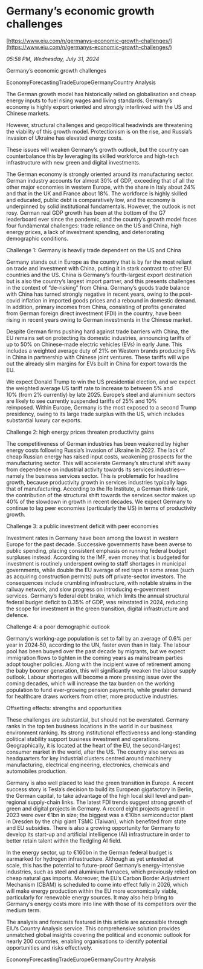 # Germany’s economic growth challenges

[https://www.eiu.com/n/germanys-economic-growth-challenges/](https://www.eiu.com/n/germanys-economic-growth-challenges/)

*05:58 PM, Wednesday, July 31, 2024*

Germany’s economic growth challenges

EconomyForecastingTradeEuropeGermanyCountry Analysis

The German growth model has historically relied on globalisation and cheap energy inputs to fuel rising wages and living standards. Germany’s economy is highly export oriented and strongly interlinked with the US and Chinese markets.

However, structural challenges and geopolitical headwinds are threatening the viability of this growth model. Protectionism is on the rise, and Russia’s invasion of Ukraine has elevated energy costs.

These issues will weaken Germany’s growth outlook, but the country can counterbalance this by leveraging its skilled workforce and high-tech infrastructure with new green and digital investments.

The German economy is strongly oriented around its manufacturing sector. German industry accounts for almost 30% of GDP, exceeding that of all the other major economies in western Europe, with the share in Italy about 24% and that in the UK and France about 18%. The workforce is highly skilled and educated, public debt is comparatively low, and the economy is underpinned by solid institutional fundamentals. However, the outlook is not rosy. German real GDP growth has been at the bottom of the G7 leaderboard ever since the pandemic, and the country’s growth model faces four fundamental challenges: trade reliance on the US and China, high energy prices, a lack of investment spending, and deteriorating demographic conditions.

Challenge 1: Germany is heavily trade dependent on the US and China

Germany stands out in Europe as the country that is by far the most reliant on trade and investment with China, putting it in stark contrast to other EU countries and the US. China is Germany’s fourth-largest export destination but is also the country’s largest import partner, and this presents challenges in the context of “de-risking” from China. Germany’s goods trade balance with China has turned strongly negative in recent years, owing to the post-covid inflation in imported goods prices and a rebound in domestic demand. In addition, primary incomes from China, consisting of profits generated from German foreign direct investment (FDI) in the country, have been rising in recent years owing to German investments in the Chinese market.

Despite German firms pushing hard against trade barriers with China, the EU remains set on protecting its domestic industries, announcing tariffs of up to 50% on Chinese-made electric vehicles (EVs) in early June. This includes a weighted average duty of 21% on Western brands producing EVs in China in partnership with Chinese joint ventures. These tariffs will wipe out the already slim margins for EVs built in China for export towards the EU.

We expect Donald Trump to win the US presidential election, and we expect the weighted average US tariff rate to increase to between 5% and 10% (from 2% currently) by late 2025. Europe’s steel and aluminium sectors are likely to see currently suspended tariffs of 25% and 10% reimposed. Within Europe, Germany is the most exposed to a second Trump presidency, owing to its large trade surplus with the US, which includes substantial luxury car exports.

Challenge 2: high energy prices threaten productivity gains

The competitiveness of German industries has been weakened by higher energy costs following Russia’s invasion of Ukraine in 2022. The lack of cheap Russian energy has raised input costs, weakening prospects for the manufacturing sector. This will accelerate Germany’s structural shift away from dependence on industrial activity towards its services industries—namely the business services sector. This is problematic for headline growth, because productivity growth in services industries typically lags that of manufacturing. According to the Ifo Institute, a German think-tank, the contribution of the structural shift towards the services sector makes up 40% of the slowdown in growth in recent decades. We expect Germany to continue to lag peer economies (particularly the US) in terms of productivity growth.

Challenge 3: a public investment deficit with peer economies

Investment rates in Germany have been among the lowest in western Europe for the past decade. Successive governments have been averse to public spending, placing consistent emphasis on running federal budget surpluses instead. According to the IMF, even money that is budgeted for investment is routinely underspent owing to staff shortages in municipal governments, while double the EU average of red tape in some areas (such as acquiring construction permits) puts off private-sector investors. The consequences include crumbling infrastructure, with notable strains in the railway network, and slow progress on introducing e-government services. Germany’s federal debt brake, which limits the annual structural federal budget deficit to 0.35% of GDP, was reinstated in 2024, reducing the scope for investment in the green transition, digital infrastructure and defence.

Challenge 4: a poor demographic outlook

Germany’s working-age population is set to fall by an average of 0.6% per year in 2024‑50, according to the UN, faster even than in Italy. The labour pool has been buoyed over the past decade by migrants, but we expect immigration flows to tighten in the coming years as mainstream parties adopt tougher policies. Along with the incipient wave of retirement among the baby boomer generation, this will significantly weaken the labour supply outlook. Labour shortages will become a more pressing issue over the coming decades, which will increase the tax burden on the working population to fund ever-growing pension payments, while greater demand for healthcare draws workers from other, more productive industries.

Offsetting effects: strengths and opportunities

These challenges are substantial, but should not be overstated. Germany ranks in the top ten business locations in the world in our business environment ranking. Its strong institutional effectiveness and long-standing political stability support business investment and operations. Geographically, it is located at the heart of the EU, the second-largest consumer market in the world, after the US. The country also serves as headquarters for key industrial clusters centred around machinery manufacturing, electrical engineering, electronics, chemicals and automobiles production.

Germany is also well placed to lead the green transition in Europe. A recent success story is Tesla’s decision to build its European gigafactory in Berlin, the German capital, to take advantage of the high local skill level and pan-regional supply-chain links. The latest FDI trends suggest strong growth of green and digital projects in Germany. A record eight projects agreed in 2023 were over €1bn in size; the biggest was a €10bn semiconductor plant in Dresden by the chip giant TSMC (Taiwan), which benefited from state and EU subsidies. There is also a growing opportunity for Germany to develop its start-up and artificial intelligence (AI) infrastructure in order to better retain talent within the fledgling AI field.

In the energy sector, up to €160bn in the German federal budget is earmarked for hydrogen infrastructure. Although as yet untested at scale, this has the potential to future-proof Germany’s energy-intensive industries, such as steel and aluminium furnaces, which previously relied on cheap natural gas imports. Moreover, the EU’s Carbon Border Adjustment Mechanism (CBAM) is scheduled to come into effect fully in 2026, which will make energy production within the EU more economically viable, particularly for renewable energy sources. It may also help bring to Germany’s energy costs more into line with those of its competitors over the medium term.

The analysis and forecasts featured in this article are accessible through EIU’s Country Analysis service. This comprehensive solution provides unmatched global insights covering the political and economic outlook for nearly 200 countries, enabling organisations to identify potential opportunities and risks effectively.

EconomyForecastingTradeEuropeGermanyCountry Analysis

